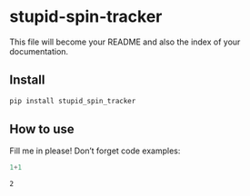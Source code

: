 stupid-spin-tracker
================

<!-- WARNING: THIS FILE WAS AUTOGENERATED! DO NOT EDIT! -->

This file will become your README and also the index of your
documentation.

## Install

``` sh
pip install stupid_spin_tracker
```

## How to use

Fill me in please! Don’t forget code examples:

``` python
1+1
```

    2

